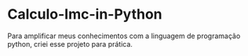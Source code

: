# Calculo-Imc-in-Python
Para amplificar meus conhecimentos com a linguagem de programação python, criei esse projeto para prática.
